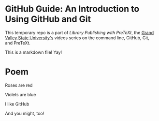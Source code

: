 # GitHub Guide: An Introduction to Using GitHub and Git

This temporary repo is a part of *Library Publishing with PreTeXt*, the [Grand Valley State University's](https://www.gvsu.edu) videos series on the command line, GitHub, Git, and PreTeXt.

This is a markdown file! Yay!

# Poem

Roses are red

Violets are blue

I like GitHub

And you might, too!
